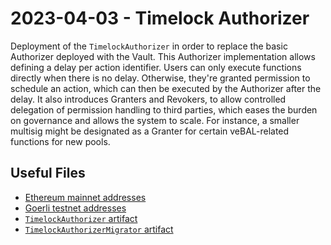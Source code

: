 # 2023-04-03 - Timelock Authorizer

Deployment of the `TimelockAuthorizer` in order to replace the basic Authorizer deployed with the Vault.
This Authorizer implementation allows defining a delay per action identifier. Users can only execute functions directly when there is no delay. Otherwise, they're granted permission to schedule an action, which can then be executed by the Authorizer after the delay. It also introduces Granters and Revokers, to allow controlled delegation of permission handling to third parties, which eases the burden on governance and allows the system to scale. For instance, a smaller multisig might be designated as a Granter for certain veBAL-related functions for new pools.

## Useful Files

- [Ethereum mainnet addresses](./output/mainnet.json)
- [Goerli testnet addresses](./output/goerli.json)
- [`TimelockAuthorizer` artifact](./artifact/TimelockAuthorizer.json)
- [`TimelockAuthorizerMigrator` artifact](./artifact/TimelockAuthorizerMigrator.json)
